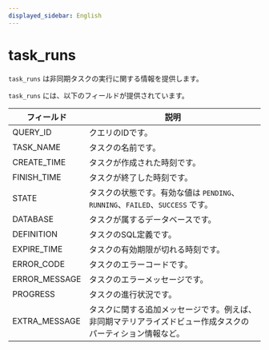 ```yaml
---
displayed_sidebar: English
---
```


# task_runs

`task_runs` は非同期タスクの実行に関する情報を提供します。

`task_runs` には、以下のフィールドが提供されています。

| **フィールド** | **説明**                                              |
| ------------- | ------------------------------------------------------------ |
| QUERY_ID      | クエリのIDです。                                             |
| TASK_NAME     | タスクの名前です。                                            |
| CREATE_TIME   | タスクが作成された時刻です。                               |
| FINISH_TIME   | タスクが終了した時刻です。                                 |
| STATE         | タスクの状態です。有効な値は `PENDING`、`RUNNING`、`FAILED`、`SUCCESS` です。 |
| DATABASE      | タスクが属するデータベースです。                             |
| DEFINITION    | タスクのSQL定義です。                                  |
| EXPIRE_TIME   | タスクの有効期限が切れる時刻です。                                  |
| ERROR_CODE    | タスクのエラーコードです。                                      |
| ERROR_MESSAGE | タスクのエラーメッセージです。                                   |
| PROGRESS      | タスクの進行状況です。                                    |
| EXTRA_MESSAGE | タスクに関する追加メッセージです。例えば、非同期マテリアライズドビュー作成タスクのパーティション情報など。 |
